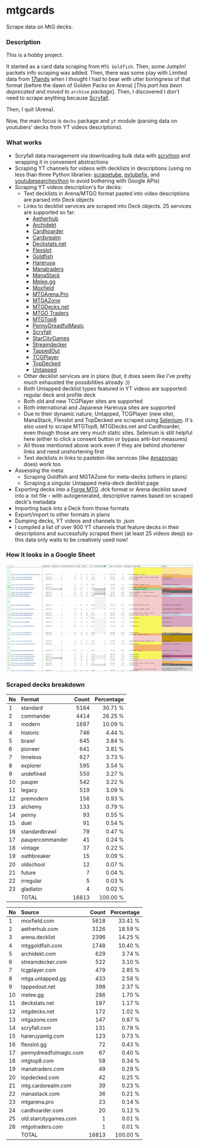 # mtgcards
Scrape data on MtG decks.

### Description

This is a hobby project.

It started as a card data scraping from `MTG Goldfish`. Then, some JumpIn! packets info scraping 
was added. Then, there was some play with Limited data from [17lands](https://www.17lands.com) when 
I thought I had to bear with utter boringness of that format (before the dawn of Golden Packs on 
Arena) [_This part has been deprecated and moved to `archive` package_]. Then, I discovered I 
don't need to scrape anything because [Scryfall](https://scryfall.com).

Then, I quit (Arena).

Now, the main focus is `decks` package and `yt` module (parsing data on youtubers' decks from YT videos 
descriptions).

### What works

* Scryfall data management via downloading bulk data with 
  [scrython](https://github.com/NandaScott/Scrython) and wrapping it in convenient abstractions
* Scraping YT channels for videos with decklists in descriptions (using no less than three Python 
  libraries: [scrapetube](https://github.com/dermasmid/scrapetube), 
  [pytubefix](https://github.com/JuanBindez/pytubefix), and 
  [youtubesearchpython](https://github.com/alexmercerind/youtube-search-python) to avoid bothering 
  with Google APIs)
* Scraping YT videos description's for decks:    
    * Text decklists in Arena/MTGO format pasted into video descriptions are parsed into Deck objects
    * Links to decklist services are scraped into Deck objects. 25 services are supported so far:
        * [Aetherhub](https://aetherhub.com)
        * [Archidekt](https://archidekt.com)
        * [Cardhoarder](https://www.cardhoarder.com)
        * [Cardsrealm](https://mtg.cardsrealm.com/en-us/)
        * [Deckstats.net](https://deckstats.net)
        * [Flexslot](https://flexslot.gg)
        * [Goldfish](https://www.mtggoldfish.com)
        * [Hareruya](https://www.hareruyamtg.com/en/)
        * [Manatraders](https://www.manatraders.com)
        * [ManaStack](https://manastack.com/home)
        * [Melee.gg](https://melee.gg)
        * [Moxfield](https://www.moxfield.com)
        * [MTGArena.Pro](https://mtgarena.pro)
        * [MTGAZone](https://mtgazone.com)
        * [MTGDecks.net](https://mtgdecks.net)
        * [MTGO Traders](https://www.mtgotraders.com/store/index.html)
        * [MTGTop8](https://mtgtop8.com/index)
        * [PennyDreadfulMagic](https://pennydreadfulmagic.com)
        * [Scryfall](https://scryfall.com)
        * [StarCityGames](https://starcitygames.com)
        * [Streamdecker](https://www.streamdecker.com/landing)
        * [TappedOut](https://tappedout.net)
        * [TCGPlayer](https://infinite.tcgplayer.com)
        * [TopDecked](https://www.topdecked.com)
        * [Untapped](https://mtga.untapped.gg) 
    * Other decklist services are in plans (but, it does seem like I've pretty much exhausted the 
      possibilities already :))
    * Both Untapped decklist types featured in YT videos are supported: regular deck and profile deck
    * Both old and new TCGPlayer sites are supported
    * Both international and Japanese Hareruya sites are supported 
    * Due to their dynamic nature, Untapped, TCGPlayer (new site), ManaStack, Flexslot and TopDecked 
      are scraped using [Selenium](https://github.com/SeleniumHQ/Selenium). It's also used to scrape MTGTop8, MTGDecks.net and 
      Cardhoarder, even though those are very much static sites. Selenium is still helpful here 
      (either to click a consent button or bypass anti-bot measures)
    * All those mentioned above work even if they are behind shortener links and need unshortening first
    * Text decklists in links to pastebin-like services (like [Amazonian](https://www.youtube.com/@Amazonian) does) work too
* Assessing the meta:
    * Scraping Goldfish and MGTAZone for meta-decks (others in plans)
    * Scraping a singular Untapped meta-deck decklist page
* Exporting decks into a [Forge MTG](https://github.com/Card-Forge/forge) .dck format or Arena 
  decklist saved into a .txt file - with autogenerated, descriptive names based on scraped deck's 
  metadata
* Importing back into a Deck from those formats
* Export/import to other formats in plans
* Dumping decks, YT videos and channels to .json
* I compiled a list of over 900 YT channels that feature decks in their descriptions and successfully 
  scraped them (at least 25 videos deep) so this data only waits to be creatively used now!

### How it looks in a Google Sheet
![Most popular channels](assets/channels.jpg)

### Scraped decks breakdown
| No | Format | Count | Percentage |
|:---|:-----|------:|-----------:|
| 1  | standard        | 5164 |    30.71 % |
| 2  | commander       | 4414 |    26.25 % |
| 3  | modern          | 1697 |    10.09 % |
| 4  | historic        |  746 |     4.44 % |
| 5  | brawl           |  645 |     3.84 % |
| 6  | pioneer         |  641 |     3.81 % |
| 7  | timeless        |  627 |     3.73 % |
| 8  | explorer        |  595 |     3.54 % |
| 9  | undefined       |  550 |     3.27 % |
| 10 | pauper          |  542 |     3.22 % |
| 11 | legacy          |  519 |     3.09 % |
| 12 | premodern       |  156 |     0.93 % |
| 13 | alchemy         |  133 |     0.79 % |
| 14 | penny           |   93 |     0.55 % |
| 15 | duel            |   91 |     0.54 % |
| 16 | standardbrawl   |   79 |     0.47 % |
| 17 | paupercommander |   41 |     0.24 % |
| 18 | vintage         |   37 |     0.22 % |
| 19 | oathbreaker     |   15 |     0.09 % |
| 20 | oldschool       |   12 |     0.07 % |
| 21 | future          |    7 |     0.04 % |
| 22 | irregular       |    5 |     0.03 % |
| 23 | gladiator       |    4 |     0.02 % |
|  | TOTAL           | 16813 | 100.00 %|

| No | Source | Count | Percentage |
|:---|:-----|------:|-----------:|
| 1  | moxfield.com           | 5618 |    33.41 % |
| 2  | aetherhub.com          | 3126 |    18.59 % |
| 3  | arena.decklist         | 2396 |    14.25 % |
| 4  | mtggoldfish.com        | 1748 |    10.40 % |
| 5  | archidekt.com          |  629 |     3.74 % |
| 6  | streamdecker.com       |  522 |     3.10 % |
| 7  | tcgplayer.com          |  479 |     2.85 % |
| 8  | mtga.untapped.gg       |  433 |     2.58 % |
| 9  | tappedout.net          |  398 |     2.37 % |
| 10 | melee.gg               |  286 |     1.70 % |
| 11 | deckstats.net          |  197 |     1.17 % |
| 12 | mtgdecks.net           |  172 |     1.02 % |
| 13 | mtgazone.com           |  147 |     0.87 % |
| 14 | scryfall.com           |  131 |     0.78 % |
| 15 | hareruyamtg.com        |  123 |     0.73 % |
| 16 | flexslot.gg            |   72 |     0.43 % |
| 17 | pennydreadfulmagic.com |   67 |     0.40 % |
| 18 | mtgtop8.com            |   58 |     0.34 % |
| 19 | manatraders.com        |   49 |     0.29 % |
| 20 | topdecked.com          |   42 |     0.25 % |
| 21 | mtg.cardsrealm.com     |   39 |     0.23 % |
| 22 | manastack.com          |   36 |     0.21 % |
| 23 | mtgarena.pro           |   23 |     0.14 % |
| 24 | cardhoarder.com        |   20 |     0.12 % |
| 25 | old.starcitygames.com  |    1 |     0.01 % |
| 26 | mtgotraders.com        |    1 |     0.01 % |
|  | TOTAL                  | 16813 | 100.00 %|
